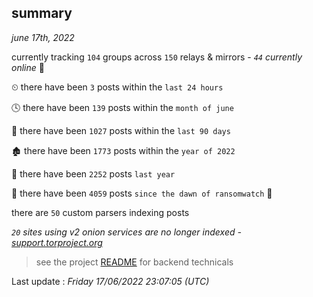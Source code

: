 
## summary
_june 17th, 2022_

currently tracking `104` groups across `150` relays & mirrors - _`44` currently online_ 📡

⏲ there have been `3` posts within the `last 24 hours`

🕓 there have been `139` posts within the `month of june`

📅 there have been `1027` posts within the `last 90 days`

🏚 there have been `1773` posts within the `year of 2022`

🚀 there have been `2252` posts `last year`

🦕 there have been `4059` posts `since the dawn of ransomwatch` 🐣

there are `50` custom parsers indexing posts

_`20` sites using v2 onion services are no longer indexed - [support.torproject.org](https://support.torproject.org/onionservices/v2-deprecation/)_

> see the project [README](https://github.com/jmousqueton/ransomwatch#readme) for backend technicals



Last update : _Friday 17/06/2022 23:07:05 (UTC)_

